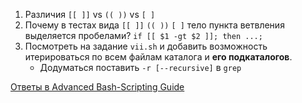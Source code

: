 <ol>
  <li>
    Различия <code>[[ ]]</code> vs <code>(( ))</code> vs <code>[ ]</code>
  </li>

  <li>
    Почему в тестах вида <code>[[ ]]</code> <code>(( ))</code> <code>[ ]</code> тело пункта ветвления выделяется пробелами?
    <code>if [[ $1 -gt $2 ]]; then ...;</code>
  </li>
  <li>
    Посмотреть на задание <code>vii.sh</code> и добавить возможность итерироваться по всем файлам каталога и <b>его подкаталогов</b>. 
    <ul>
      <li>Додуматься поставить <code>-r [--recursive]</code> в <code>grep</code></li>
    </ul>
  </li>
</ol>

[Ответы в Advanced Bash-Scripting Guide](https://www.opennet.ru/docs/RUS/bash_scripting_guide/c2171.html)
